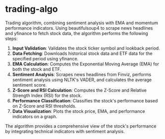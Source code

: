 # trading-algo

Trading algorithm, combining sentiment analysis with EMA and momentum performance indicators. Using beautifulsoup4 to scrape news headlines and yfinance to fetch stock data, the algorithm performs the following steps:

1. **Input Validation**: Validates the stock ticker symbol and lookback period.
2. **Data Fetching**: Downloads historical stock data and ETF data for the specified period using yfinance.
3. **EMA Calculation**: Computes the Exponential Moving Average (EMA) for both the stock and ETF.
4. **Sentiment Analysis**: Scrapes news headlines from Finviz, performs sentiment analysis using NLTK's VADER, and calculates the average sentiment score.
5. **Z-Score and RSI Calculation**: Computes the Z-Score and Relative Strength Index (RSI) for the stock.
6. **Performance Classification**: Classifies the stock's performance based on Z-Score and RSI thresholds.
7. **Data Visualization**: Plots the stock price, EMA, and performance indicators on a graph.

The algorithm provides a comprehensive view of the stock's performance by integrating technical indicators with sentiment analysis.